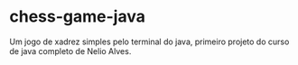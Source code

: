 # chess-game-java
Um jogo de xadrez simples pelo terminal do java, primeiro projeto do curso de java completo de Nelio Alves.
